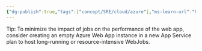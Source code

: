 ```yaml
---
{"dg-publish":true,"tags":["concept/SRE/cloud/azure"],"ms-learn-url":"https://learn.microsoft.com/en-us/azure/architecture/best-practices/background-jobs#azure-web-apps-and-webjobs","permalink":"/concepts/azure-web-jobs/","dgPassFrontmatter":true}
---
```




Tip:
To minimize the impact of jobs on the performance of the web app, consider creating an empty Azure Web App instance in a new App Service plan to host long-running or resource-intensive WebJobs.